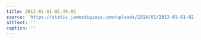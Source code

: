 ```yaml
---
title: 2013-01-01 02.49.05
source: 'https://static.jamesdigioia.com/uploads/2014/01/2013-01-01-02-49-05-scaled.jpg'
altText: ''
caption: ''
---
```


